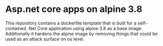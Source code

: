 # Asp.net core apps on alpine 3.8
This repository contains a dockerfile template that is built for a self-contained .Net Core application using alpine 3.8 as a base image.
Additionally it hardens the alpine image by removing things that could be used as an attack surface on os level.